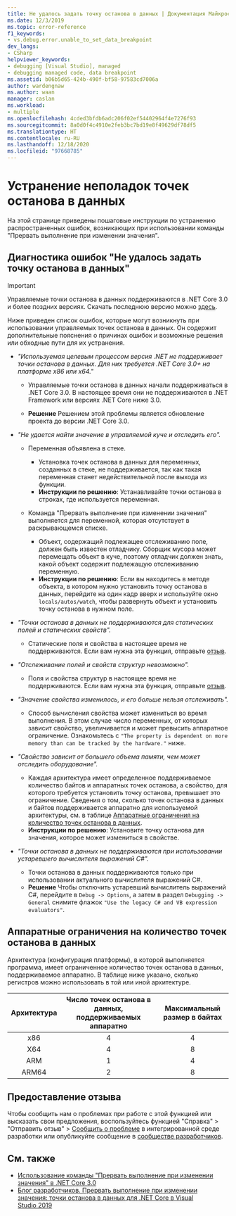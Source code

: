 ```yaml
---
title: Не удалось задать точку останова в данных | Документация Майкрософт
ms.date: 12/3/2019
ms.topic: error-reference
f1_keywords:
- vs.debug.error.unable_to_set_data_breakpoint
dev_langs:
- CSharp
helpviewer_keywords:
- debugging [Visual Studio], managed
- debugging managed code, data breakpoint
ms.assetid: b06b5d65-424b-490f-bf58-97583cd7006a
author: wardengnaw
ms.author: waan
manager: caslan
ms.workload:
- multiple
ms.openlocfilehash: 4cded3bfdb6adc206f02ef54402964f4e7276f93
ms.sourcegitcommit: 8a0d0f4c4910e2feb3bc7bd19e8f49629df78df5
ms.translationtype: HT
ms.contentlocale: ru-RU
ms.lasthandoff: 12/18/2020
ms.locfileid: "97668785"
---
```

# <a name="troubleshooting-data-breakpoint-errors"></a>Устранение неполадок точек останова в данных
На этой странице приведены пошаговые инструкции по устранению распространенных ошибок, возникающих при использовании команды "Прервать выполнение при изменении значения".

## <a name="diagnosing-unable-to-set-data-breakpoint-errors"></a>Диагностика ошибок "Не удалось задать точку останова в данных"
> [!IMPORTANT]
> Управляемые точки останова в данных поддерживаются в .NET Core 3.0 и более поздних версиях. Скачать последнюю версию можно [здесь](https://dotnet.microsoft.com/download).

Ниже приведен список ошибок, которые могут возникнуть при использовании управляемых точек останова в данных. Он содержит дополнительные пояснения о причинах ошибок и возможные решения или обходные пути для их устранения.

- *"Используемая целевым процессом версия .NET не поддерживает точки останова в данных. Для них требуется .NET Core 3.0+ на платформе x86 или x64."*

  - Управляемые точки останова в данных начали поддерживаться в .NET Core 3.0. В настоящее время они не поддерживаются в .NET Framework или версиях .NET Core ниже 3.0. 
    
  - **Решение** Решением этой проблемы является обновление проекта до версии .NET Core 3.0.

- *"Не удается найти значение в управляемой куче и отследить его".*
  - Переменная объявлена в стеке.
    - Установка точек останова в данных для переменных, созданных в стеке, не поддерживается, так как такая переменная станет недействительной после выхода из функции.
    - **Инструкции по решению**: Устанавливайте точки останова в строках, где используется переменная.

  - Команда "Прервать выполнение при изменении значения" выполняется для переменной, которая отсутствует в раскрывающемся списке.
    - Объект, содержащий подлежащее отслеживанию поле, должен быть известен отладчику. Сборщик мусора может перемещать объект в куче, поэтому отладчик должен знать, какой объект содержит подлежащую отслеживанию переменную. 
    - **Инструкции по решению**: Если вы находитесь в методе объекта, в котором нужно установить точку останова в данных, перейдите на один кадр вверх и используйте окно `locals/autos/watch`, чтобы развернуть объект и установить точку останова в нужном поле.

- *"Точки останова в данных не поддерживаются для статических полей и статических свойств".*
    
  - Статические поля и свойства в настоящее время не поддерживаются. Если вам нужна эта функция, отправьте [отзыв](#provide-feedback).

- *"Отслеживание полей и свойств структур невозможно".*

  - Поля и свойства структур в настоящее время не поддерживаются. Если вам нужна эта функция, отправьте [отзыв](#provide-feedback).

- *"Значение свойства изменилось, и его больше нельзя отслеживать".*

  - Способ вычисления свойства может измениться во время выполнения. В этом случае число переменных, от которых зависит свойство, увеличивается и может превысить аппаратное ограничение. Ознакомьтесь с `"The property is dependent on more memory than can be tracked by the hardware."` ниже.

- *"Свойство зависит от большего объема памяти, чем может отследить оборудование".*
    
  - Каждая архитектура имеет определенное поддерживаемое количество байтов и аппаратных точек останова, а свойство, для которого требуется установить точку останова, превышает это ограничение. Сведения о том, сколько точек останова в данных и байтов поддерживается аппаратно для используемой архитектуры, см. в таблице [Аппаратные ограничения на количество точек останова в данных](#data-breakpoint-hardware-limitations). 
  - **Инструкции по решению**: Установите точку останова для значения, которое может измениться в свойстве.

- *"Точки останова в данных не поддерживаются при использовании устаревшего вычислителя выражений C#".*

  - Точки останова в данных поддерживаются только при использовании актуального вычислителя выражений C#. 
  - **Решение** Чтобы отключить устаревший вычислитель выражений C#, перейдите в `Debug -> Options`, а затем в раздел `Debugging -> General` снимите флажок `"Use the legacy C# and VB expression evaluators"`.

## <a name="data-breakpoint-hardware-limitations"></a>Аппаратные ограничения на количество точек останова в данных

Архитектура (конфигурация платформы), в которой выполняется программа, имеет ограниченное количество точек останова в данных, поддерживаемое аппаратно. В таблице ниже указано, сколько регистров можно использовать в той или иной архитектуре.

| Архитектура | Число точек останова в данных, поддерживаемых аппаратно | Максимальный размер в байтах|
| :-------------: |:-------------:| :-------------:|
| x86 | 4 | 4 |
| X64 | 4 | 8 |
| ARM | 1 | 4 |
| ARM64 | 2 | 8 |

## <a name="provide-feedback"></a>Предоставление отзыва

Чтобы сообщить нам о проблемах при работе с этой функцией или высказать свои предложения, воспользуйтесь функцией "Справка" > "Отправить отзыв" > [Сообщить о проблеме](../ide/how-to-report-a-problem-with-visual-studio.md) в интегрированной среде разработки или опубликуйте сообщение в [сообществе разработчиков](https://aka.ms/feedback/suggest?space=8).

## <a name="see-also"></a>См. также

- [Использование команды "Прервать выполнение при изменении значения" в .NET Core 3.0](using-breakpoints.md#BKMK_set_a_data_breakpoint_native_cplusplus)
- [Блог разработчиков. Прервать выполнение при изменении значения: точки останова в данных для .NET Core в Visual Studio 2019](https://devblogs.microsoft.com/visualstudio/break-when-value-changes-data-breakpoints-for-net-core-in-visual-studio-2019/)
